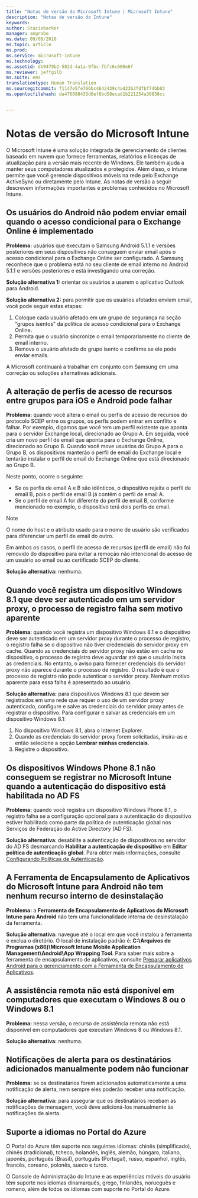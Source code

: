 ```yaml
---
title: "Notas de versão do Microsoft Intune | Microsoft Intune"
description: "Notas de versão do Intune"
keywords: 
author: Staciebarker
manager: angrobe
ms.date: 09/08/2016
ms.topic: article
ms.prod: 
ms.service: microsoft-intune
ms.technology: 
ms.assetid: db9479b2-582d-4a1a-9fbc-fbfc6c680e6f
ms.reviewer: jeffgilb
ms.suite: ems
translationtype: Human Translation
ms.sourcegitcommit: f1147e5fe766bc4642439c4ad23b2fdfbf74bb03
ms.openlocfilehash: da476088435d6ef8bd58ecad1b221254a30858cc


---
```


# Notas de versão do Microsoft Intune
O Microsoft Intune é uma solução integrada de gerenciamento de clientes baseado em nuvem que fornece ferramentas, relatórios e licenças de atualização para a versão mais recente do Windows. Ele também ajuda a manter seus computadores atualizados e protegidos. Além disso, o Intune permite que você gerencie dispositivos móveis na rede pelo Exchange ActiveSync ou diretamente pelo Intune. As notas de versão a seguir descrevem informações importantes e problemas conhecidos no Microsoft Intune.


## Os usuários do Android não podem enviar email quando o acesso condicional para o Exchange Online é implementado

**Problema:** usuários que executam o Samsung Android 5.1.1 e versões posteriores em seus dispositivos não conseguem enviar email após o acesso condicional para o Exchange Online ser configurado. A Samsung reconhece que o problema está no seu cliente de email interno no Android 5.1.1 e versões posteriores e está investigando uma correção.

**Solução alternativa 1:** orientar os usuários a usarem o aplicativo Outlook para Android.

**Solução alternativa 2:** para permitir que os usuários afetados enviem email, você pode seguir estas etapas:

1. Coloque cada usuário afetado em um grupo de segurança na seção “grupos isentos” da política de acesso condicional para o Exchange Online.
2. Permita que o usuário sincronize o email temporariamente no cliente de email interno.
3. Remova o usuário afetado do grupo isento e confirme se ele pode enviar emails.

A Microsoft continuará a trabalhar em conjunto com Samsung em uma correção ou soluções alternativas adicionais.



## A alteração de perfis de acesso de recursos entre grupos para iOS e Android pode falhar
**Problema:** quando você altera o email ou perfis de acesso de recursos do protocolo SCEP entre os grupos, os perfis podem entrar em conflito e falhar. Por exemplo, digamos que você tem um perfil existente que aponta para o servidor Exchange local, direcionado ao Grupo A. Em seguida, você cria um novo perfil de email que aponta para o Exchange Online, direcionado ao Grupo B. Quando você move usuários do Grupo A para o Grupo B, os dispositivos manterão o perfil de email do Exchange local e tentarão instalar o perfil de email do Exchange Online que está direcionado ao Grupo B.

Neste ponto, ocorre o seguinte: 
* Se os perfis de email A e B são idênticos, o dispositivo rejeita o perfil de email B, pois o perfil de email B já contêm o perfil de email A.
* Se o perfil de email A for diferente do perfil de email B, conforme mencionado no exemplo, o dispositivo terá dois perfis de email.

> [!NOTE]
> O nome do host e o atributo usado para o nome de usuário são verificados para diferenciar um perfil de email do outro.

Em ambos os casos, o perfil de acesso de recursos (perfil de email) não foi removido do dispositivo para evitar a remoção não intencional do acesso de um usuário ao email ou ao certificado SCEP do cliente.

**Solução alternativa:** nenhuma.

## Quando você registra um dispositivo Windows 8.1 que deve ser autenticado em um servidor proxy, o processo de registro falha sem motivo aparente
**Problema:** quando você registra um dispositivo Windows 8.1 e o dispositivo deve ser autenticado em um servidor proxy durante o processo de registro, o registro falha se o dispositivo não tiver credenciais do servidor proxy em cache. Quando as credenciais do servidor proxy não estão em cache no dispositivo, o processo de registro deve aguardar até que o usuário insira as credenciais. No entanto, o aviso para fornecer credenciais do servidor proxy não aparece durante o processo de registro. O resultado é que o processo de registro não pode autenticar o servidor proxy. Nenhum motivo aparente para essa falha é apresentado ao usuário.

**Solução alternativa:** para dispositivos Windows 8.1 que devem ser registrados em uma rede que requer o uso de um servidor proxy autenticado, configure e salve as credenciais do servidor proxy antes de registrar o dispositivo. Para configurar e salvar as credenciais em um dispositivo Windows 8.1:

1.  No dispositivo Windows 8.1, abra o Internet Explorer.
2.  Quando as credenciais do servidor proxy forem solicitadas, insira-as e então selecione a opção **Lembrar minhas credenciais**.
3.  Registre o dispositivo.

## Os dispositivos Windows Phone 8.1 não conseguem se registrar no Microsoft Intune quando a autenticação do dispositivo está habilitada no AD FS
**Problema:** quando você registra um dispositivo Windows Phone 8.1, o registro falha se a configuração opcional para a autenticação do dispositivo estiver habilitada como parte da política de autenticação global nos Serviços de Federação do Active Directory (AD FS).

**Solução alternativa**: desabilite a autenticação de dispositivos no servidor do AD FS desmarcando **Habilitar a autenticação de dispositivo** em **Editar política de autenticação global**. Para obter mais informações, consulte [Configurando Políticas de Autenticação](http://technet.microsoft.com/library/dn486781.aspx).


## A Ferramenta de Encapsulamento de Aplicativos do Microsoft Intune para Android não tem nenhum recurso interno de desinstalação
**Problema:** a **Ferramenta de Encapsulamento de Aplicativos do Microsoft Intune para Android** não tem uma funcionalidade interna de desinstalação da ferramenta.

**Solução alternativa:** navegue até o local em que você instalou a ferramenta e exclua o diretório. O local de instalação padrão é: **C:\Arquivos de Programas (x86)\Microsoft Intune Mobile Application Management\Android\App Wrapping Tool**. Para saber mais sobre a ferramenta de encapsulamento de aplicativos, consulte [Preparar aplicativos Android para o gerenciamento com a Ferramenta de Encapsulamento de Aplicativos](/intune/deploy-use/prepare-android-apps-for-mobile-application-management-with-the-microsoft-intune-app-wrapping-tool).

## A assistência remota não está disponível em computadores que executam o Windows 8 ou o Windows 8.1
**Problema:** nessa versão, o recurso de assistência remota não está disponível em computadores que executam Windows 8 ou Windows 8.1.

**Solução alternativa:** nenhuma.

## Notificações de alerta para os destinatários adicionados manualmente podem não funcionar
**Problema:** se os destinatários forem adicionados automaticamente a uma notificação de alerta, nem sempre eles poderão receber uma notificação.

**Solução alternativa:** para assegurar que os destinatários recebam as notificações de mensagem, você deve adicioná-los manualmente às notificações de alerta.

## Suporte a idiomas no Portal do Azure
O Portal do Azure têm suporte nos seguintes idiomas: chinês (simplificado), chinês (tradicional), tcheco, holandês, inglês, alemão, húngaro, italiano, japonês, português (Brasil), português (Portugal), russo, espanhol, inglês, francês, coreano, polonês, sueco e turco.

O Console de Administração do Intune e as experiências móveis do usuário têm suporte nos idiomas dinamarquês, grego, finlandês, norueguês e romeno, além de todos os idiomas com suporte no Portal do Azure.



<!--HONumber=Oct16_HO2-->


